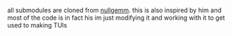 all submodules are cloned from [nullgemm](https://github.com/nullgemm). this is also inspired by him and most of the code is in fact his im just modifying it and working with it to get used to making TUIs
